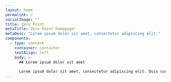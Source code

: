 ```yaml
---
layout: home
permalink: /
socialImage: ""
title: Zero Point
metaTitle: Zero Point homepage!
metaDesc: "Lorem ipsum dolor sit amet, consectetur adipiscing elit."
components:
  - type: content
    container: container
    textAlign: left
    body: >-
      ## Lorem ipsum dolor sit amet
      
      Lorem ipsum dolor sit amet, consectetur adipiscing elit. Duis cursus tristique urna, in placerat nisl tincidunt efficitur. Suspendisse luctus massa vitae pellentesque vehicula. Praesent luctus odio id convallis faucibus. Aliquam sed convallis tortor, sed dignissim nibh. Ut pharetra massa risus. Mauris et sodales tellus, ac molestie risus. Mauris gravida laoreet massa eget ullamcorper. Proin ut dictum libero. Sed condimentum sem quis enim ullamcorper semper. Vestibulum vel sapien ut elit ullamcorper egestas luctus sed urna. Aliquam id ligula interdum est vehicula lobortis sit amet id quam. Vestibulum mattis blandit massa quis aliquet. Phasellus purus felis, porttitor ut faucibus in, finibus sit amet ante.
---
```

